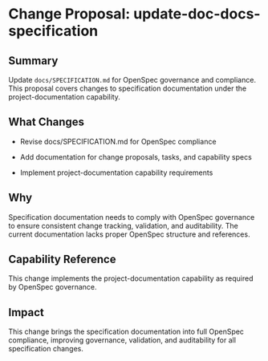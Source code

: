 # Change Proposal: update-doc-docs-specification

## Summary

Update `docs/SPECIFICATION.md` for OpenSpec governance and compliance. This proposal covers changes to specification documentation under the project-documentation capability.

## What Changes

- Revise docs/SPECIFICATION.md for OpenSpec compliance

- Add documentation for change proposals, tasks, and capability specs

- Implement project-documentation capability requirements

## Why

Specification documentation needs to comply with OpenSpec governance to ensure consistent change tracking, validation, and auditability. The current documentation lacks proper OpenSpec structure and references.

## Capability Reference

This change implements the project-documentation capability as required by OpenSpec governance.

## Impact

This change brings the specification documentation into full OpenSpec compliance, improving governance, validation, and auditability for all specification changes.
